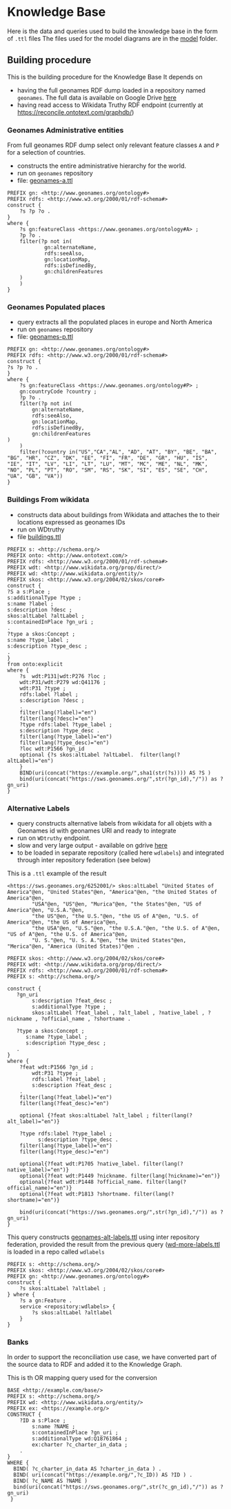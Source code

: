 # Knowledge Base 

Here is the data and queries used to build the knowledge base in the form of `.ttl` files 
The files used for the model diagrams are in the [model](model) folder.

## Building procedure

This is the building procedure for the Knowledge Base
It depends on
* having the full geonames RDF dump loaded in a repository named `geonames`. The full data is available on Google Drive [here](https://drive.google.com/file/d/1EGteG-kQYzcKVIBd-82BrTANQDzMtZxm/view?usp=drive_link)
* having read access to Wikidata Truthy RDF endpoint (currently at <https://reconcile.ontotext.com/graphdb/>)


### Geonames Administrative entities
From full geonames RDF dump  select only relevant feature classes `A` and `P` for a selection of countries.

* constructs the entire administrative hierarchy for the world.
* run on `geonames` repository
* file: [geonames-a.ttl](geonames-a.ttl)

```sparql
PREFIX gn: <http://www.geonames.org/ontology#>
PREFIX rdfs: <http://www.w3.org/2000/01/rdf-schema#>
construct {
    ?s ?p ?o .
}
where {
    ?s gn:featureClass <https://www.geonames.org/ontology#A> ;
    ?p ?o .
    filter(?p not in(	
            gn:alternateName,
            rdfs:seeAlso,
            gn:locationMap,
            rdfs:isDefinedBy,
            gn:childrenFeatures
    )
    )
}
```

### Geonames Populated places

* query extracts all the populated places in europe and North America
* run on `geonames` repository
* file: [geonames-p.ttl](geonames-p.ttl)

```sparql
PREFIX gn: <http://www.geonames.org/ontology#>
PREFIX rdfs: <http://www.w3.org/2000/01/rdf-schema#>
construct {
?s ?p ?o .
}
where {
    ?s gn:featureClass <https://www.geonames.org/ontology#P> ;
    gn:countryCode ?country ;
    ?p ?o .
    filter(?p not in(
        gn:alternateName,
        rdfs:seeAlso,
        gn:locationMap,
        rdfs:isDefinedBy,
        gn:childrenFeatures
)
    )
    filter(?country in("US","CA","AL", "AD", "AT", "BY", "BE", "BA", "BG", "HR", "CZ", "DK", "EE", "FI", "FR", "DE", "GR", "HU", "IS", "IE", "IT", "LV", "LI", "LT", "LU", "MT", "MC", "ME", "NL", "MK", "NO", "PL", "PT", "RO", "SM", "RS", "SK", "SI", "ES", "SE", "CH", "UA", "GB", "VA"))
}
```
###  Buildings From wikidata 

* constructs data about buildings from Wikidata and attaches the to their locations expressed as geonames IDs
* run on WDtruthy
* file [buildings.ttl](buildings.ttl)

```sparql
PREFIX s: <http://schema.org/>
PREFIX onto: <http://www.ontotext.com/>
PREFIX rdfs: <http://www.w3.org/2000/01/rdf-schema#>
PREFIX wdt: <http://www.wikidata.org/prop/direct/>
PREFIX wd: <http://www.wikidata.org/entity/>
PREFIX skos: <http://www.w3.org/2004/02/skos/core#>
construct {
?S a s:Place ;
s:additionalType ?type ;
s:name ?label ;
s:description ?desc ;
skos:altLabel ?altLabel ;
s:containedInPlace ?gn_uri ;
.
?type a skos:Concept ;
s:name ?type_label ;
s:description ?type_desc ;
.
}
from onto:explicit
where {
    ?s  wdt:P131|wdt:P276 ?loc ;
    wdt:P31/wdt:P279 wd:Q41176 ;
    wdt:P31 ?type ;
    rdfs:label ?label ;
    s:description ?desc ;
    .
    filter(lang(?label)="en")
    filter(lang(?desc)="en")
    ?type rdfs:label ?type_label ;
    s:description ?type_desc .
    filter(lang(?type_label)="en")
    filter(lang(?type_desc)="en")
    ?loc wdt:P1566 ?gn_id
    optional {?s skos:altLabel ?altLabel.  filter(lang(?altLabel)="en")
    }
    BIND(uri(concat("https://example.org/",sha1(str(?s)))) AS ?S )
    bind(uri(concat("https://sws.geonames.org/",str(?gn_id),"/")) as ?gn_uri)
} 
```

### Alternative Labels 

* query constructs alternative labels from wikidata for all objets with a Geonames id with geonames URI and ready to integrate
* run on `WDtruthy` endpoint.
* slow and very large output - available on gdrive [here](https://drive.google.com/file/d/1CfFa11Na5fo0rVZKB2hWh7JuSKVELj5q/view?usp=sharing)
* to be loaded in separate repository (called here `wdlabels`) and integrated through inter repository federation (see below)

This is a `.ttl` example of the result

```turtle
<https://sws.geonames.org/6252001/> skos:altLabel "United States of America"@en, "United States"@en, "America"@en, "the United States of America"@en,
        "USA"@en, "US"@en, "Murica"@en, "the States"@en, "US of America"@en, "U.S.A."@en,
        "the US"@en, "the U.S."@en, "the US of A"@en, "U.S. of America"@en, "the US of America"@en,
        "the USA"@en, "U.S."@en, "the U.S.A."@en, "the U.S. of A"@en, "US of A"@en, "the U.S. of America"@en,
        "U. S."@en, "U. S. A."@en, "the United States"@en, "Merica"@en, "America (United States)"@en .
```

```sparql
PREFIX skos: <http://www.w3.org/2004/02/skos/core#>
PREFIX wdt: <http://www.wikidata.org/prop/direct/>
PREFIX rdfs: <http://www.w3.org/2000/01/rdf-schema#>
PREFIX s: <http://schema.org/>

construct {
   ?gn_uri 
        s:description ?feat_desc ;
    	s:additionalType ?type ;
        skos:altLabel ?feat_label , ?alt_label , ?native_label , ?nickname , ?official_name , ?shortname .
   
   ?type a skos:Concept ;
      s:name ?type_label ;
      s:description ?type_desc ;
   .     
}
where {
    ?feat wdt:P1566 ?gn_id ;
        wdt:P31 ?type ;
        rdfs:label ?feat_label ;
        s:description ?feat_desc ;
    .
    filter(lang(?feat_label)="en")
    filter(lang(?feat_desc)="en")
    
    optional {?feat skos:altLabel ?alt_label ; filter(lang(?alt_label)="en")}
    
    ?type rdfs:label ?type_label ;
    	  s:description ?type_desc .
    filter(lang(?type_label)="en")
    filter(lang(?type_desc)="en")
    
    optional{?feat wdt:P1705 ?native_label. filter(lang(?native_label)="en")}
    optional{?feat wdt:P1449 ?nickname. filter(lang(?nickname)="en")}
    optional{?feat wdt:P1448 ?official_name. filter(lang(?official_name)="en")}
    optional{?feat wdt:P1813 ?shortname. filter(lang(?shortname)="en")}
    
    bind(uri(concat("https://sws.geonames.org/",str(?gn_id),"/")) as ?gn_uri)
} 
```

This query constructs  [geonames-alt-labels.ttl](geonames-alt-labels.ttl)
using inter repository federation, provided the result from the previous query ([wd-more-labels.ttl](https://drive.google.com/file/d/1CfFa11Na5fo0rVZKB2hWh7JuSKVELj5q/view?usp=drive_link)
is loaded in a repo called `wdlabels`
```sparql
PREFIX s: <http://schema.org/>
PREFIX skos: <http://www.w3.org/2004/02/skos/core#>
PREFIX gn: <http://www.geonames.org/ontology#>
construct {
    ?s skos:altLabel ?altlabel ;
} where {
    ?s a gn:Feature .
    service <repository:wdlabels> {
        ?s skos:altLabel ?altlabel 
    }
}
```

### Banks 

In order to support the reconciliation use case, we have converted part of the source data to RDF and added it to the Knowledge Graph.

This is th OR mapping query used for the conversion


```sparql
BASE <http://example.com/base/>
PREFIX s: <http://schema.org/>
PREFIX wd: <http://www.wikidata.org/entity/>
PREFIX ex: <https://example.org/>
CONSTRUCT {
	?ID a s:Place ;
    	s:name ?NAME ;
    	s:containedInPlace ?gn_uri ;
    	s:additionalType wd:Q18761864 ;
    	ex:charter ?c_charter_in_data ;
    .
} 
WHERE {
  BIND( ?c_charter_in_data AS ?charter_in_data ) .
  BIND( uri(concat("https://example.org/",?c_ID)) AS ?ID ) .
  BIND( ?c_NAME AS ?NAME ) 
  bind(uri(concat("https://sws.geonames.org/",str(?c_gn_id),"/")) as ?gn_uri)
 }
```
